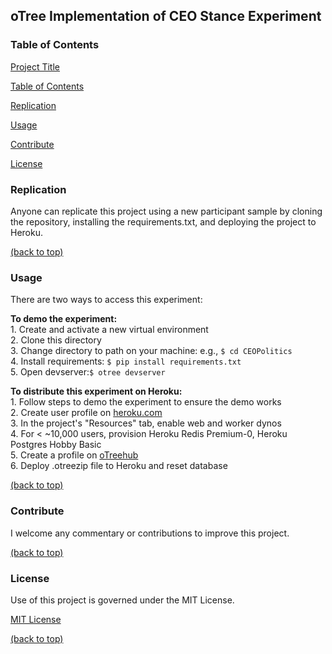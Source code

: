 ## oTree Implementation of CEO Stance Experiment

### Table of Contents

[Project Title](#otree-implementation-of-ceo-stance-experiment)

[Table of Contents](#table-of-contents)

[Replication](#Replication)

[Usage](#usage)

[Contribute](#contribute)

[License](#license)


### Replication

Anyone can replicate this project using a new participant sample by cloning the repository, installing the requirements.txt, and deploying the project to Heroku.

[(back to top)](#political-stance-tweets-project)

### Usage

There are two ways to access this experiment:

**To demo the experiment:**  
    1. Create and activate a new virtual environment  
    2. Clone this directory  
    3. Change directory to path on your machine: e.g., ```$ cd CEOPolitics```  
    4. Install requirements: ```$ pip install requirements.txt```  
    5. Open devserver:```$ otree devserver```  

**To distribute this experiment on Heroku:**  
    1. Follow steps to demo the experiment to ensure the demo works  
    2. Create user profile on [heroku.com](heroku.com)  
    3. In the project's "Resources" tab, enable web and worker dynos  
    4. For < ~10,000 users, provision Heroku Redis Premium-0, Heroku Postgres Hobby Basic  
    5. Create a profile on [oTreehub](https://www.otreehub.com/)  
    6. Deploy .otreezip file to Heroku and reset database  
  

[(back to top)](#political-stance-tweets-project)

### Contribute

I welcome any commentary or contributions to improve this project.

[(back to top)](#political-stance-tweets-project)

### License
Use of this project is governed under the MIT License.

[MIT License](https://opensource.org/licenses/MIT)

[(back to top)](#political-stance-tweets-project)
